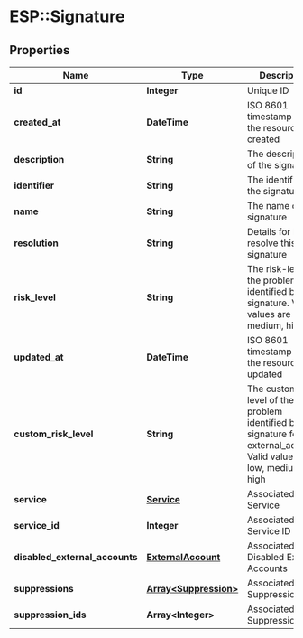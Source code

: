 # ESP::Signature

## Properties
Name | Type | Description | Notes
------------ | ------------- | ------------- | -------------
**id** | **Integer** | Unique ID | [optional] 
**created_at** | **DateTime** | ISO 8601 timestamp when the resource was created | [optional] 
**description** | **String** | The description of the signature | [optional] 
**identifier** | **String** | The identifier of the signature | [optional] 
**name** | **String** | The name of the signature | [optional] 
**resolution** | **String** | Details for how to resolve this signature | [optional] 
**risk_level** | **String** | The risk-level of the problem identified by the signature. Valid values are low, medium, high | [optional] 
**updated_at** | **DateTime** | ISO 8601 timestamp when the resource was updated | [optional] 
**custom_risk_level** | **String** | The custom risk-level of the problem identified by the signature for this external_account. Valid values are low, medium, high | [optional] 
**service** | [**Service**](Service.md) | Associated Service | [optional] 
**service_id** | **Integer** | Associated Service ID | [optional] 
**disabled_external_accounts** | [**ExternalAccount**](ExternalAccount.md) | Associated Disabled External Accounts | [optional] 
**suppressions** | [**Array&lt;Suppression&gt;**](Suppression.md) | Associated Suppressions | [optional] 
**suppression_ids** | **Array&lt;Integer&gt;** | Associated Suppressions IDs | [optional] 


